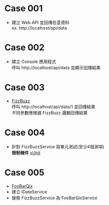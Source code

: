 # Case 001
- 建立 Web API 並回傳任意資料  
ex. http://localhost/api/data

# Case 002
- 建立 Console 應用程式  
呼叫 http://localhost/api/data 並顯示回傳結果

# Case 003
- [FizzBuzz](https://codingdojo.org/kata/FizzBuzz/)   
呼叫 http://localhost/api/data/1 並回傳結果  
不同參數應根據 FizzBuzz 邏輯回傳結果

# Case 004
- 針對 FizzBuzzService 寫單元測試(至少4個測項)  
**限制條件** [xUnit](https://xunit.net/)

# Case 005
- [FooBarQix](https://codingdojo.org/kata/FooBarQix/)
- 建立 IDateService
- 替換 FizzBuzzService 為 FooBarQixService

